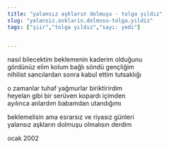 ```yaml
---
title: "yalansız aşkların dolmuşu - tolga yıldız"
slug: "yalansiz.asklarin.dolmusu-tolga.yildiz"
tags: ["şiir","tolga yıldız","sayı: yedi"]


---
```

nasıl bilecektim beklemenin kaderim olduğunu\
gördünüz elim kolum bağlı söndü gençliğim\
nihilist sancılardan sonra kabul ettim tutsaklığı

o zamanlar tuhaf yağmurlar biriktirirdim\
heyelan gibi bir serüven kopardı içimden\
ayılınca anlardım babamdan utandığımı

beklemelisin ama esrarsız ve riyasız günleri\
yalansız aşkların dolmuşu olmalısın derdim

ocak 2002
